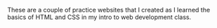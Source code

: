 These are a couple of practice websites that I created as I learned the basics of HTML and CSS in my intro to web development class.
